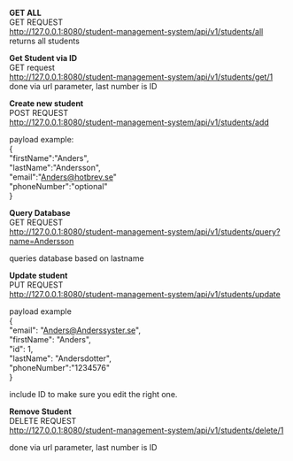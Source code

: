 

<B>GET ALL</B><BR>
GET REQUEST<BR>
http://127.0.0.1:8080/student-management-system/api/v1/students/all <br>
returns all students

<b>Get Student via ID</b><br>
GET request<br>
http://127.0.0.1:8080/student-management-system/api/v1/students/get/1 <br>
done via url parameter, last number is ID


<b>Create new student</b><br>
POST REQUEST<br>
http://127.0.0.1:8080/student-management-system/api/v1/students/add <br>

payload example:<br>
{<br>
"firstName":"Anders",<br>
"lastName":"Andersson",<br>
"email":"Anders@hotbrev.se"<br>
"phoneNumber":"optional"<br>
}

<b>Query Database</b><br>
GET REQUEST<br>
http://127.0.0.1:8080/student-management-system/api/v1/students/query?name=Andersson

queries database based on lastname

<b>Update student</b><br>
PUT REQUEST<br>
http://127.0.0.1:8080/student-management-system/api/v1/students/update <br>

payload example<br>
{<br>
"email": "Anders@Anderssyster.se",<br>
"firstName": "Anders",<br>
"id": 1,<br>
"lastName": "Andersdotter",<br>
"phoneNumber":"1234576"<br>
}

include ID to make sure you edit the right one.


<b>Remove Student</b><br>
DELETE REQUEST<br>
http://127.0.0.1:8080/student-management-system/api/v1/students/delete/1 <br>

done via url parameter, last number is ID

